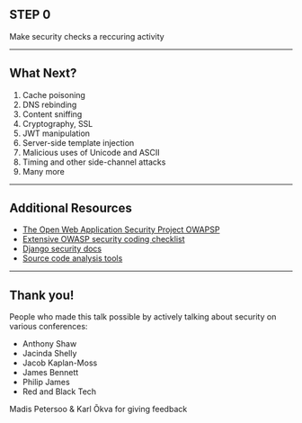<!-- sectionTitle: Last Step -->

## STEP 0

Make security checks a reccuring activity

<!-- note

STEP ZERO

As simple as that. Make security checks you regular activity.
You can start slow with a small checklist and scheduled 1h each month.
I believe that this is something that any client would happily agree to do.

I have a few more slides if you want to learn more about security.
-->

---

<!-- sectionTitle: What Next? -->

## What Next?

1. Cache poisoning
1. DNS rebinding
1. Content sniffing
1. Cryptography, SSL
1. JWT manipulation
1. Server-side template injection
1. Malicious uses of Unicode and ASCII
1. Timing and other side-channel attacks
1. Many more

<!-- note

First is some topics that were not captured by this talk.
OWASP to 10 is a good starting point, and dealing with most common issues
is important, but there is a lot more to the vulnerabilities and some of them are
listed here.
-->

---

<!-- sectionTitle: Additional Resources -->

## Additional Resources

- [The Open Web Application Security Project OWAPSP](https://owasp.org/www-project-top-ten/OWASP_Top_Ten_2017/)
- [Extensive OWASP security coding checklist](https://owasp.org/www-pdf-archive/OWASP_SCP_Quick_Reference_Guide_v1-1b.pdf)
- [Django security docs](https://docs.djangoproject.com/en/3.1/topics/security/)
- [Source code analysis tools](https://owasp.org/www-community/Source_Code_Analysis_Tools)

<!-- note
Some reading material -> OWASP documentation, Django security docs
-->

---

<!-- sectionTitle: Appreciation -->

## Thank you!

People who made this talk possible by actively talking about security
on various conferences:

- Anthony Shaw
- Jacinda Shelly
- Jacob Kaplan-Moss
- James Bennett
- Philip James
- Red and Black Tech

<footer>Madis Petersoo & Karl Õkva for giving feedback</footer>

<!-- note
Last but not least - thank you all for coming today and listening to this talk and here
is a list of people who inspired me to do the talk.

Additional thank you for Madis Petersoo and Karl Okva for giving me feedback
about the talk.
-->
